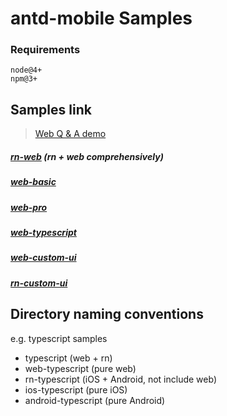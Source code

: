 # antd-mobile Samples

### Requirements

```
node@4+
npm@3+
```

## Samples link

> [Web Q & A demo](web-qa/README.md)

##### [rn-web](rn-web/README.md) (rn + web comprehensively)

##### [web-basic](web-webpack/README.md)

##### [web-pro](web-webpack-pro/README.md)

##### [web-typescript](web-typescript/README.md)

##### [web-custom-ui](web-custom-ui/README.md)

##### [rn-custom-ui](rn-custom-ui/README.md)


## Directory naming conventions

e.g. typescript samples

- typescript (web + rn)
- web-typescript (pure web)
- rn-typescript (iOS + Android, not include web)
- ios-typescript (pure iOS)
- android-typescript (pure Android)
